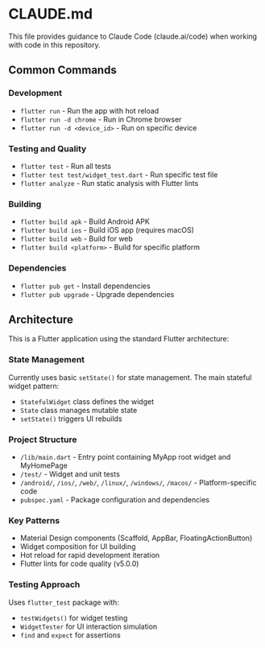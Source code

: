# CLAUDE.md

This file provides guidance to Claude Code (claude.ai/code) when working with code in this repository.

## Common Commands

### Development
- `flutter run` - Run the app with hot reload
- `flutter run -d chrome` - Run in Chrome browser
- `flutter run -d <device_id>` - Run on specific device

### Testing and Quality
- `flutter test` - Run all tests
- `flutter test test/widget_test.dart` - Run specific test file
- `flutter analyze` - Run static analysis with Flutter lints

### Building
- `flutter build apk` - Build Android APK
- `flutter build ios` - Build iOS app (requires macOS)
- `flutter build web` - Build for web
- `flutter build <platform>` - Build for specific platform

### Dependencies
- `flutter pub get` - Install dependencies
- `flutter pub upgrade` - Upgrade dependencies

## Architecture

This is a Flutter application using the standard Flutter architecture:

### State Management
Currently uses basic `setState()` for state management. The main stateful widget pattern:
- `StatefulWidget` class defines the widget
- `State` class manages mutable state
- `setState()` triggers UI rebuilds

### Project Structure
- `/lib/main.dart` - Entry point containing MyApp root widget and MyHomePage
- `/test/` - Widget and unit tests
- `/android/`, `/ios/`, `/web/`, `/linux/`, `/windows/`, `/macos/` - Platform-specific code
- `pubspec.yaml` - Package configuration and dependencies

### Key Patterns
- Material Design components (Scaffold, AppBar, FloatingActionButton)
- Widget composition for UI building
- Hot reload for rapid development iteration
- Flutter lints for code quality (v5.0.0)

### Testing Approach
Uses `flutter_test` package with:
- `testWidgets()` for widget testing
- `WidgetTester` for UI interaction simulation
- `find` and `expect` for assertions